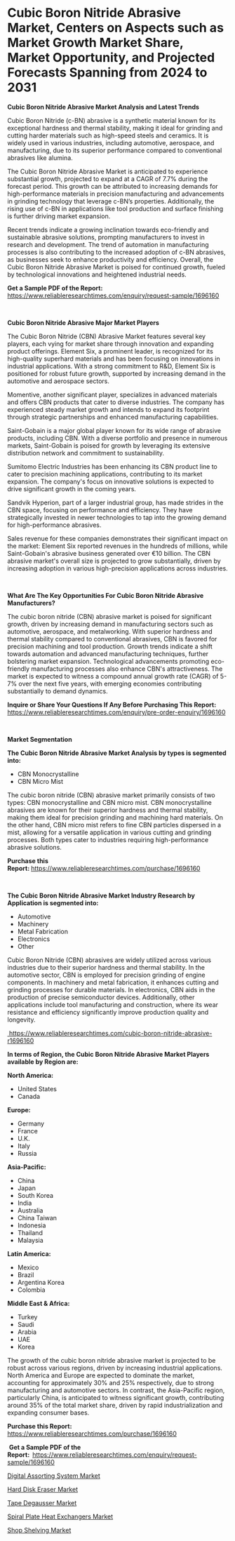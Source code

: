 <p><h1>Cubic Boron Nitride Abrasive Market, Centers on Aspects such as Market Growth Market Share, Market Opportunity, and Projected Forecasts Spanning from 2024 to 2031</h1></p><p><strong>Cubic Boron Nitride Abrasive Market Analysis and Latest Trends</strong></p>
<p><p>Cubic Boron Nitride (c-BN) abrasive is a synthetic material known for its exceptional hardness and thermal stability, making it ideal for grinding and cutting harder materials such as high-speed steels and ceramics. It is widely used in various industries, including automotive, aerospace, and manufacturing, due to its superior performance compared to conventional abrasives like alumina.</p><p>The Cubic Boron Nitride Abrasive Market is anticipated to experience substantial growth, projected to expand at a CAGR of 7.7% during the forecast period. This growth can be attributed to increasing demands for high-performance materials in precision manufacturing and advancements in grinding technology that leverage c-BN’s properties. Additionally, the rising use of c-BN in applications like tool production and surface finishing is further driving market expansion.</p><p>Recent trends indicate a growing inclination towards eco-friendly and sustainable abrasive solutions, prompting manufacturers to invest in research and development. The trend of automation in manufacturing processes is also contributing to the increased adoption of c-BN abrasives, as businesses seek to enhance productivity and efficiency. Overall, the Cubic Boron Nitride Abrasive Market is poised for continued growth, fueled by technological innovations and heightened industrial needs.</p></p>
<p><strong>Get a Sample PDF of the Report:&nbsp;</strong> <a href="https://www.reliableresearchtimes.com/enquiry/request-sample/1696160?utm_campaign=1424&utm_medium=2&utm_source=Github&utm_content=ia&utm_term=19102024&utm_id=cubic-boron-nitride-abrasive">https://www.reliableresearchtimes.com/enquiry/request-sample/1696160</a></p>
<p>&nbsp;</p>
<p><strong>Cubic Boron Nitride Abrasive Major Market Players</strong></p>
<p><p>The Cubic Boron Nitride (CBN) Abrasive Market features several key players, each vying for market share through innovation and expanding product offerings. Element Six, a prominent leader, is recognized for its high-quality superhard materials and has been focusing on innovations in industrial applications. With a strong commitment to R&D, Element Six is positioned for robust future growth, supported by increasing demand in the automotive and aerospace sectors.</p><p>Momentive, another significant player, specializes in advanced materials and offers CBN products that cater to diverse industries. The company has experienced steady market growth and intends to expand its footprint through strategic partnerships and enhanced manufacturing capabilities.</p><p>Saint-Gobain is a major global player known for its wide range of abrasive products, including CBN. With a diverse portfolio and presence in numerous markets, Saint-Gobain is poised for growth by leveraging its extensive distribution network and commitment to sustainability.</p><p>Sumitomo Electric Industries has been enhancing its CBN product line to cater to precision machining applications, contributing to its market expansion. The company's focus on innovative solutions is expected to drive significant growth in the coming years.</p><p>Sandvik Hyperion, part of a larger industrial group, has made strides in the CBN space, focusing on performance and efficiency. They have strategically invested in newer technologies to tap into the growing demand for high-performance abrasives.</p><p>Sales revenue for these companies demonstrates their significant impact on the market: Element Six reported revenues in the hundreds of millions, while Saint-Gobain's abrasive business generated over €10 billion. The CBN abrasive market's overall size is projected to grow substantially, driven by increasing adoption in various high-precision applications across industries.</p></p>
<p>&nbsp;</p>
<p><strong>What Are The Key Opportunities For Cubic Boron Nitride Abrasive Manufacturers?</strong></p>
<p><p>The cubic boron nitride (CBN) abrasive market is poised for significant growth, driven by increasing demand in manufacturing sectors such as automotive, aerospace, and metalworking. With superior hardness and thermal stability compared to conventional abrasives, CBN is favored for precision machining and tool production. Growth trends indicate a shift towards automation and advanced manufacturing techniques, further bolstering market expansion. Technological advancements promoting eco-friendly manufacturing processes also enhance CBN's attractiveness. The market is expected to witness a compound annual growth rate (CAGR) of 5-7% over the next five years, with emerging economies contributing substantially to demand dynamics.</p></p>
<p><strong>Inquire or Share Your Questions If Any Before Purchasing This Report:</strong> <a href="https://www.reliableresearchtimes.com/enquiry/pre-order-enquiry/1696160?utm_campaign=1424&utm_medium=2&utm_source=Github&utm_content=ia&utm_term=19102024&utm_id=cubic-boron-nitride-abrasive">https://www.reliableresearchtimes.com/enquiry/pre-order-enquiry/1696160</a></p>
<p>&nbsp;</p>
<p><strong>Market Segmentation</strong></p>
<p><strong>The Cubic Boron Nitride Abrasive Market Analysis by types is segmented into:</strong></p>
<p><ul><li>CBN Monocrystalline</li><li>CBN Micro Mist</li></ul></p>
<p><p>The cubic boron nitride (CBN) abrasive market primarily consists of two types: CBN monocrystalline and CBN micro mist. CBN monocrystalline abrasives are known for their superior hardness and thermal stability, making them ideal for precision grinding and machining hard materials. On the other hand, CBN micro mist refers to fine CBN particles dispersed in a mist, allowing for a versatile application in various cutting and grinding processes. Both types cater to industries requiring high-performance abrasive solutions.</p></p>
<p><strong>Purchase this Report:&nbsp;</strong><a href="https://www.reliableresearchtimes.com/purchase/1696160?utm_campaign=1424&utm_medium=2&utm_source=Github&utm_content=ia&utm_term=19102024&utm_id=cubic-boron-nitride-abrasive">https://www.reliableresearchtimes.com/purchase/1696160</a></p>
<p>&nbsp;</p>
<p><strong>The Cubic Boron Nitride Abrasive Market Industry Research by Application is segmented into:</strong></p>
<p><ul><li>Automotive</li><li>Machinery</li><li>Metal Fabrication</li><li>Electronics</li><li>Other</li></ul></p>
<p><p>Cubic Boron Nitride (CBN) abrasives are widely utilized across various industries due to their superior hardness and thermal stability. In the automotive sector, CBN is employed for precision grinding of engine components. In machinery and metal fabrication, it enhances cutting and grinding processes for durable materials. In electronics, CBN aids in the production of precise semiconductor devices. Additionally, other applications include tool manufacturing and construction, where its wear resistance and efficiency significantly improve production quality and longevity.</p></p>
<p><a href="https://www.reliableresearchtimes.com/cubic-boron-nitride-abrasive-r1696160?utm_campaign=1424&utm_medium=2&utm_source=Github&utm_content=ia&utm_term=19102024&utm_id=cubic-boron-nitride-abrasive">&nbsp;https://www.reliableresearchtimes.com/cubic-boron-nitride-abrasive-r1696160</a></p>
<p><strong>In terms of Region, the Cubic Boron Nitride Abrasive Market Players available by Region are:</strong></p>
<p>
    <p> <strong> North America: </strong>
        <ul>
            <li>United States</li>
            <li>Canada</li>
        </ul>
        </p> 
    <p> <strong> Europe: </strong>
        <ul>
            <li>Germany</li>
            <li>France</li>
            <li>U.K.</li>
            <li>Italy</li>
            <li>Russia</li>
        </ul>
        </p> 
    <p> <strong> Asia-Pacific: </strong>
        <ul>
            <li>China</li>
            <li>Japan</li>
            <li>South Korea</li>
            <li>India</li>
            <li>Australia</li>
            <li>China Taiwan</li>
            <li>Indonesia</li>
            <li>Thailand</li>
            <li>Malaysia</li>
        </ul>
        </p> 
    <p> <strong> Latin America: </strong>
        <ul>
            <li>Mexico</li>
            <li>Brazil</li>
            <li>Argentina Korea</li>
            <li>Colombia</li>
        </ul>
        </p> 
    <p> <strong> Middle East & Africa: </strong>
        <ul>
            <li>Turkey</li>
            <li>Saudi</li>
            <li>Arabia</li>
            <li>UAE</li>
            <li>Korea</li>
        </ul>
    </p>
    </p>
<p><p>The growth of the cubic boron nitride abrasive market is projected to be robust across various regions, driven by increasing industrial applications. North America and Europe are expected to dominate the market, accounting for approximately 30% and 25% respectively, due to strong manufacturing and automotive sectors. In contrast, the Asia-Pacific region, particularly China, is anticipated to witness significant growth, contributing around 35% of the total market share, driven by rapid industrialization and expanding consumer bases.</p></p>
<p><strong>Purchase this Report: </strong><a href="https://www.reliableresearchtimes.com/purchase/1696160?utm_campaign=1424&utm_medium=2&utm_source=Github&utm_content=ia&utm_term=19102024&utm_id=cubic-boron-nitride-abrasive">https://www.reliableresearchtimes.com/purchase/1696160</a></p>
<p>&nbsp;<strong>Get a Sample PDF of the Report:&nbsp;&nbsp;</strong><a href="https://www.reliableresearchtimes.com/enquiry/request-sample/1696160?utm_campaign=1424&utm_medium=2&utm_source=Github&utm_content=ia&utm_term=19102024&utm_id=cubic-boron-nitride-abrasive">https://www.reliableresearchtimes.com/enquiry/request-sample/1696160</a></p>
<p><strong></strong></p>
<p><p><a href="https://www.linkedin.com/pulse/digital-assorting-system-market-trends-insights-type-application-ur5ff?utm_campaign=1424&utm_medium=2&utm_source=Github&utm_content=ia&utm_term=19102024&utm_id=cubic-boron-nitride-abrasive">Digital Assorting System Market</a></p><p><a href="https://www.linkedin.com/pulse/competitive-intelligence-hard-disk-eraser-market-key-players-strategies-ugvif?utm_campaign=1424&utm_medium=2&utm_source=Github&utm_content=ia&utm_term=19102024&utm_id=cubic-boron-nitride-abrasive">Hard Disk Eraser Market</a></p><p><a href="https://www.linkedin.com/pulse/tape-degausser-market-report-product-type-end-use-application-kfnuf?utm_campaign=1424&utm_medium=2&utm_source=Github&utm_content=ia&utm_term=19102024&utm_id=cubic-boron-nitride-abrasive">Tape Degausser Market</a></p><p><a href="https://www.linkedin.com/pulse/spiral-plate-heat-exchangers-market-emerging-trends-future-izqqe?utm_campaign=1424&utm_medium=2&utm_source=Github&utm_content=ia&utm_term=19102024&utm_id=cubic-boron-nitride-abrasive">Spiral Plate Heat Exchangers Market</a></p><p><a href="https://www.linkedin.com/pulse/exploring-shop-shelving-market-dynamics-global-trends-future-7q57f?utm_campaign=1424&utm_medium=2&utm_source=Github&utm_content=ia&utm_term=19102024&utm_id=cubic-boron-nitride-abrasive">Shop Shelving Market</a></p></p>
